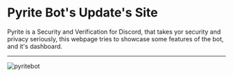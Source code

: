 # Pyrite Bot's Update's Site

Pyrite is a Security and Verification for Discord, that takes yor security and privacy seriously, this webpage tries to showcase some features of the bot, and it's dashboard.
<hr/>

![pyritebot](https://media.discordapp.net/attachments/825431866516570112/1074792858302824509/pyritebot.png?width=1352&height=676)
